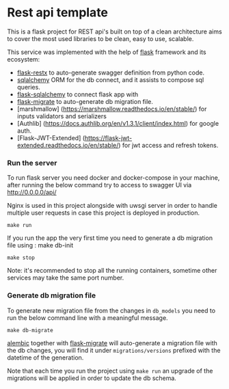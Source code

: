 # Rest api template

This is a flask project for REST api's built on top of a clean architecture aims to cover the most used libraries to be clean, easy to use, scalable.

This service was implemented with the help of [flask](https://flask.palletsprojects.com/en/2.0.x/) framework and its
ecosystem:

* [flask-restx](https://flask-restx.readthedocs.io/en/latest/swagger.html) to auto-generate swagger definition from
  python code.
* [sqlalchemy](https://www.sqlalchemy.org/) ORM for the db connect, and it assists to compose sql queries.
* [flask-sqlalchemy](https://flask-sqlalchemy.palletsprojects.com/en/2.x/) to connect flask app with
* [flask-migrate](https://flask-migrate.readthedocs.io/en/latest/) to auto-generate db migration file.
* [marshmallow] (https://marshmallow.readthedocs.io/en/stable/) for inputs validators and serializers
* [Authlib] (https://docs.authlib.org/en/v1.3.1/client/index.html) for google auth.
* [Flask-JWT-Extended] (https://flask-jwt-extended.readthedocs.io/en/stable/) for jwt access and refresh tokens.

### Run the server

To run flask server you need docker and docker-compose in your machine, after running the below command try to access to
swagger UI via http://0.0.0.0/api/

Nginx is used in this project alongside with uwsgi server in order to handle multiple user requests in case this project is deployed in production.

```shell
make run
```
If you run the app the very first time you need to generate a db migration file
using : make db-init


```shell
make stop
```
Note: it's recommended to stop all the running containers, sometime other services may take the same port number.

### Generate db migration file

To generate new migration file from the changes in `db_models` you need to run the below command line with a meaningful
message.

```shell
make db-migrate
```

[alembic](https://alembic.sqlalchemy.org/en/latest/) together
with [flask-migrate](https://flask-migrate.readthedocs.io/en/latest/)
will auto-generate a migration file with the db changes, you will find it under `migrations/versions` prefixed with the datetime of the generation.

Note that each time you run the project using `make run` an upgrade of the migrations will be applied in order to update the db schema.

